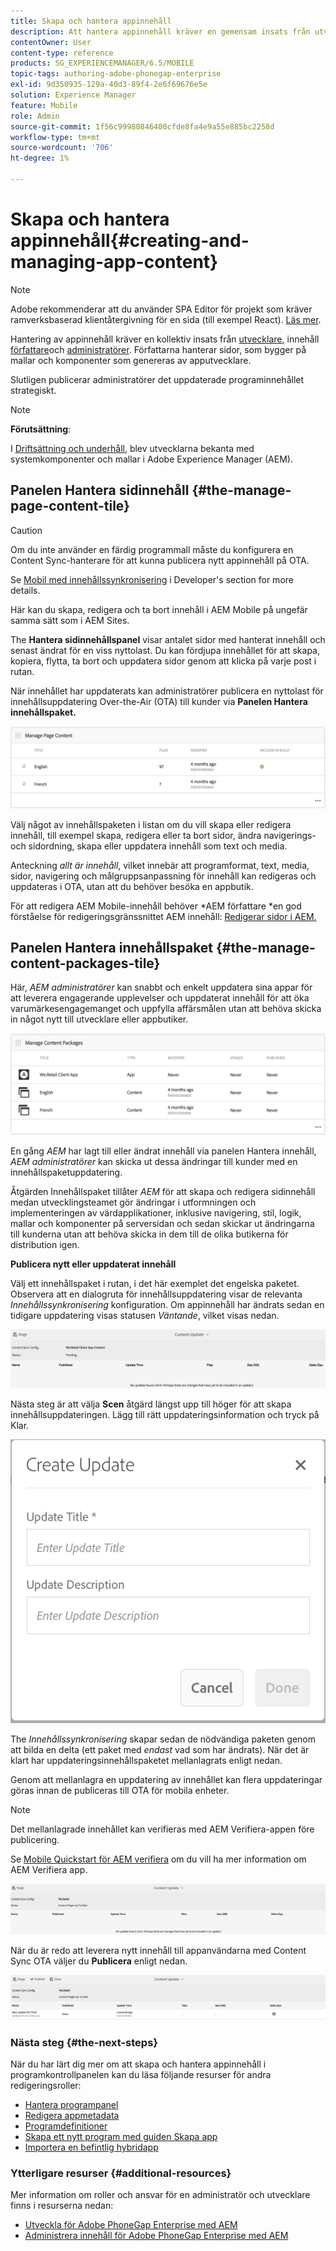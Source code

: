 ```yaml
---
title: Skapa och hantera appinnehåll
description: Att hantera appinnehåll kräver en gemensam insats från utvecklare, innehållsförfattare och administratörer. Författarna hanterar sidor, som bygger på mallar och komponenter som genereras av apputvecklare.
contentOwner: User
content-type: reference
products: SG_EXPERIENCEMANAGER/6.5/MOBILE
topic-tags: authoring-adobe-phonegap-enterprise
exl-id: 9d350935-129a-40d3-89f4-2e6f69676e5e
solution: Experience Manager
feature: Mobile
role: Admin
source-git-commit: 1f56c99980846400cfde8fa4e9a55e885bc2258d
workflow-type: tm+mt
source-wordcount: '706'
ht-degree: 1%

---
```


# Skapa och hantera appinnehåll{#creating-and-managing-app-content}

>[!NOTE]
>
>Adobe rekommenderar att du använder SPA Editor för projekt som kräver ramverksbaserad klientåtergivning för en sida (till exempel React). [Läs mer](/help/sites-developing/spa-overview.md).

Hantering av appinnehåll kräver en kollektiv insats från [utvecklare](#developer), innehåll [författare](#author)och [administratörer](#administrator). Författarna hanterar sidor, som bygger på mallar och komponenter som genereras av apputvecklare.

Slutligen publicerar administratörer det uppdaterade programinnehållet strategiskt.

>[!NOTE]
>
>**Förutsättning**:
>
>I [Driftsättning och underhåll](/help/sites-deploying/deploy.md), blev utvecklarna bekanta med systemkomponenter och mallar i Adobe Experience Manager (AEM).

## Panelen Hantera sidinnehåll {#the-manage-page-content-tile}

>[!CAUTION]
>
>Om du inte använder en färdig programmall måste du konfigurera en Content Sync-hanterare för att kunna publicera nytt appinnehåll på OTA.
>
>Se [Mobil med innehållssynkronisering](/help/mobile/phonegap-contentsync.md) i Developer&#39;s section for more details.

Här kan du skapa, redigera och ta bort innehåll i AEM Mobile på ungefär samma sätt som i AEM Sites.

The **Hantera sidinnehållspanel** visar antalet sidor med hanterat innehåll och senast ändrat för en viss nyttolast. Du kan fördjupa innehållet för att skapa, kopiera, flytta, ta bort och uppdatera sidor genom att klicka på varje post i rutan.

När innehållet har uppdaterats kan administratörer publicera en nyttolast för innehållsuppdatering Over-the-Air (OTA) till kunder via **Panelen Hantera innehållspaket.**

![chlimage_1-161](assets/chlimage_1-161.png)

Välj något av innehållspaketen i listan om du vill skapa eller redigera innehåll, till exempel skapa, redigera eller ta bort sidor, ändra navigerings- och sidordning, skapa eller uppdatera innehåll som text och media.

Anteckning *allt är innehåll*, vilket innebär att programformat, text, media, sidor, navigering och målgruppsanpassning för innehåll kan redigeras och uppdateras i OTA, utan att du behöver besöka en appbutik.

För att redigera AEM Mobile-innehåll behöver *AEM författare *en god förståelse för redigeringsgränssnittet AEM innehåll: [Redigerar sidor i AEM.](/help/sites-authoring/qg-page-authoring.md)

## Panelen Hantera innehållspaket {#the-manage-content-packages-tile}

Här, *AEM administratörer* kan snabbt och enkelt uppdatera sina appar för att leverera engagerande upplevelser och uppdaterat innehåll för att öka varumärkesengagemanget och uppfylla affärsmålen utan att behöva skicka in något nytt till utvecklare eller appbutiker.

![chlimage_1-162](assets/chlimage_1-162.png)

En gång *AEM* har lagt till eller ändrat innehåll via panelen Hantera innehåll, *AEM administratörer* kan skicka ut dessa ändringar till kunder med en innehållspaketuppdatering.

Åtgärden Innehållspaket tillåter *AEM* för att skapa och redigera sidinnehåll medan utvecklingsteamet gör ändringar i utformningen och implementeringen av värdapplikationer, inklusive navigering, stil, logik, mallar och komponenter på serversidan och sedan skickar ut ändringarna till kunderna utan att behöva skicka in dem till de olika butikerna för distribution igen.

**Publicera nytt eller uppdaterat innehåll**

Välj ett innehållspaket i rutan, i det här exemplet det engelska paketet. Observera att en dialogruta för innehållsuppdatering visar de relevanta *Innehållssynkronisering* konfiguration. Om appinnehåll har ändrats sedan en tidigare uppdatering visas statusen *Väntande*, vilket visas nedan.

![chlimage_1-163](assets/chlimage_1-163.png)

Nästa steg är att välja **Scen** åtgärd längst upp till höger för att skapa innehållsuppdateringen. Lägg till rätt uppdateringsinformation och tryck på Klar.

![chlimage_1-164](assets/chlimage_1-164.png)

The *Innehållssynkronisering* skapar sedan de nödvändiga paketen genom att bilda en delta (ett paket med *endast* vad som har ändrats). När det är klart har uppdateringsinnehållspaketet mellanlagrats enligt nedan.

Genom att mellanlagra en uppdatering av innehållet kan flera uppdateringar göras innan de publiceras till OTA för mobila enheter.

>[!NOTE]
>
>Det mellanlagrade innehållet kan verifieras med AEM Verifiera-appen före publicering.
>
>Se [Mobile Quickstart för AEM verifiera](/help/mobile/phonegap-mobile-quickstart.md) om du vill ha mer information om AEM Verifiera app.

![chlimage_1-165](assets/chlimage_1-165.png)

När du är redo att leverera nytt innehåll till appanvändarna med Content Sync OTA väljer du **Publicera** enligt nedan.

![chlimage_1-166](assets/chlimage_1-166.png)

### Nästa steg {#the-next-steps}

När du har lärt dig mer om att skapa och hantera appinnehåll i programkontrollpanelen kan du läsa följande resurser för andra redigeringsroller:

* [Hantera programpanel](/help/mobile/phonegap-app-details-tile.md)
* [Redigera appmetadata](/help/mobile/phonegap-editmetadata.md)
* [Programdefinitioner](/help/mobile/phonegap-app-definitions.md)
* [Skapa ett nytt program med guiden Skapa app](/help/mobile/phonegap-create-new-app.md)
* [Importera en befintlig hybridapp](/help/mobile/phonegap-adding-content-to-imported-app.md)

### Ytterligare resurser {#additional-resources}

Mer information om roller och ansvar för en administratör och utvecklare finns i resurserna nedan:

* [Utveckla för Adobe PhoneGap Enterprise med AEM](/help/mobile/developing-in-phonegap.md)
* [Administrera innehåll för Adobe PhoneGap Enterprise med AEM](/help/mobile/administer-phonegap.md)
